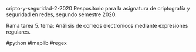 cripto-y-seguridad-2-2020
Respositorio para la asignatura de criptografía y seguridad en redes, segundo semestre 2020.

Rama tarea 5. tema: Análisis de correos electrónicos mediante expresiones regulares. 

#python #imaplib #regex
